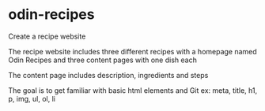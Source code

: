 # odin-recipes

Create a recipe website

The recipe website includes three different recipes with a homepage named Odin Recipes and three content pages with one dish each

The content page includes description, ingredients and steps

The goal is to get familiar with basic html elements and Git
ex: meta, title, h1, p, img, ul, ol, li